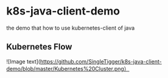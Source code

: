 # k8s-java-client-demo
the demo that how to use kubernetes-client of java

## Kubernetes Flow
![Image text](https://github.com/SingleTigger/k8s-java-client-demo/blob/master/Kubernetes%20Cluster.png）
